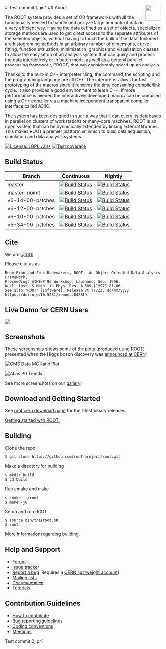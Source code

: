 <img src="https://root-forum.cern.ch/uploads/default/original/2X/3/3fb82b650635bc6d61461f3c47f41786afad4548.png" align="right"  height="50"/>
# Test commit 1, pr 1
## About

The ROOT system provides a set of OO frameworks with all the functionality
needed to handle and analyze large amounts of data in a very efficient way.
Having the data defined as a set of objects, specialized storage methods are
used to get direct access to the separate attributes of the selected objects,
without having to touch the bulk of the data. Included are histograming
methods in an arbitrary number of dimensions, curve fitting, function
evaluation, minimization, graphics and visualization classes to allow
the easy setup of an analysis system that can query and process the data
interactively or in batch mode, as well as a general parallel processing
framework, PROOF, that can considerably speed up an analysis.

Thanks to the built-in C++ interpreter cling, the command, the
scripting and the programming language are all C++. The interpreter
allows for fast prototyping of the macros since it removes the time
consuming compile/link cycle. It also provides a good environment to
learn C++. If more performance is needed the interactively developed
macros can be compiled using a C++ compiler via a machine independent
transparent compiler interface called ACliC.

The system has been designed in such a way that it can query its databases
in parallel on clusters of workstations or many-core machines. ROOT is
an open system that can be dynamically extended by linking external
libraries. This makes ROOT a premier platform on which to build data
acquisition, simulation and data analysis systems.

[![License: LGPL v2.1+](https://img.shields.io/badge/License-LGPL%20v2.1+-blue.svg)](https://www.gnu.org/licenses/lgpl.html) [![Test coverage](https://root.cern/files/img/coverage-badge.svg)](https://epsft-jenkins.cern.ch/job/root-nightly-master-coverage/cobertura)

## Build Status
| Branch | Continuous | Nightly |
|--------|------------|---------|
| master | [![Build Status](https://epsft-jenkins.cern.ch/buildStatus/icon?job=root-incremental-master)](https://epsft-jenkins.cern.ch/view/ROOT/job/root-incremental-master/) | [![Build Status](https://epsft-jenkins.cern.ch/buildStatus/icon?job=root-nightly-master)](https://epsft-jenkins.cern.ch/view/ROOT/job/root-nightly-master/) |
| master-noimt | [![Build Status](https://epsft-jenkins.cern.ch/buildStatus/icon?job=root-incremental-master-noimt)](https://epsft-jenkins.cern.ch/view/ROOT/job/root-incremental-master-noimt/) | [![Build Status](https://epsft-jenkins.cern.ch/buildStatus/icon?job=root-nightly-master-noimt)](https://epsft-jenkins.cern.ch/view/ROOT/job/root-nightly-master-noimt/) |
| v6-14-00-patches |  [![Build Status](https://epsft-jenkins.cern.ch/buildStatus/icon?job=root-incremental-v6-14-00-patches)](https://epsft-jenkins.cern.ch/view/ROOT/job/root-incremental-v6-14-00-patches/) | [![Build Status](https://epsft-jenkins.cern.ch/buildStatus/icon?job=root-nightly-v6-14-00-patches)](https://epsft-jenkins.cern.ch/view/ROOT/job/root-nightly-v6-14-00-patches/) |
| v6-12-00-patches |  [![Build Status](https://epsft-jenkins.cern.ch/buildStatus/icon?job=root-incremental-v6-12-00-patches)](https://epsft-jenkins.cern.ch/view/ROOT/job/root-incremental-v6-12-00-patches/) | [![Build Status](https://epsft-jenkins.cern.ch/buildStatus/icon?job=root-nightly-v6-12-00-patches)](https://epsft-jenkins.cern.ch/view/ROOT/job/root-nightly-v6-12-00-patches/) |
| v6-10-00-patches |  [![Build Status](https://epsft-jenkins.cern.ch/buildStatus/icon?job=root-incremental-v6-10-00-patches)](https://epsft-jenkins.cern.ch/view/ROOT/job/root-incremental-v6-10-00-patches/) | [![Build Status](https://epsft-jenkins.cern.ch/buildStatus/icon?job=root-nightly-v6-10-00-patches)](https://epsft-jenkins.cern.ch/view/ROOT/job/root-nightly-v6-10-00-patches/) |
| v5-34-00-patches | [![Build Status](https://epsft-jenkins.cern.ch/buildStatus/icon?job=root-incremental-v5-34-00-patches)](https://epsft-jenkins.cern.ch/view/ROOT/job/root-incremental-v5-34-00-patches/) | [![Build Status](https://epsft-jenkins.cern.ch/buildStatus/icon?job=root-nightly-v5-34-00-patches)](https://epsft-jenkins.cern.ch/view/ROOT/job/root-nightly-v5-34-00-patches/) |

## Cite
We are [![DOI](https://zenodo.org/badge/10994345.svg)](https://zenodo.org/badge/latestdoi/10994345)

Please cite us as

    Rene Brun and Fons Rademakers, ROOT - An Object Oriented Data Analysis Framework,
    Proceedings AIHENP'96 Workshop, Lausanne, Sep. 1996,
    Nucl. Inst. & Meth. in Phys. Res. A 389 (1997) 81-86.
    See also "ROOT" [software], Release vX.YY/ZZ, dd/mm/yyyy,
    https://doi.org/10.5281/zenodo.848819.

## Live Demo for CERN Users
[![](https://swanserver.web.cern.ch/swanserver/images/badge_swan_white_150.png)](http://cern.ch/swanserver/cgi-bin/go?projurl=https://github.com/cernphsft/rootbinder.git)

## Screenshots
These screenshots shows some of the plots (produced using ROOT) presented when the Higgs boson discovery was [announced at CERN](http://home.cern/topics/higgs-boson):

![CMS Data MC Ratio Plot](https://d35c7d8c.web.cern.ch/sites/d35c7d8c.web.cern.ch/files/CMS04_1.png)

![Atlas P0 Trends](https://d35c7d8c.web.cern.ch/sites/d35c7d8c.web.cern.ch/files/Atlas06_0.png)

See more screenshots on our [gallery](https://root.cern/gallery).

## Download and Getting Started
See [root.cern download page](https://root.cern/downloading-root) for the latest binary releases. 

[Getting started with ROOT.](https://root.cern/getting-started)

## Building
Clone the repo

    $ git clone https://github.com/root-project/root.git
    
Make a directory for building

    $ mkdir build
    $ cd build
    
Run cmake and make

    $ cmake ../root
    $ make -j8

Setup and run ROOT

    $ source bin/thisroot.sh
    $ root
    
[More information](https://root.cern/building-root) regarding building.

## Help and Support
- [Forum](https://root.cern/forum/)
- [Issue tracker](https://sft.its.cern.ch/jira/projects/ROOT/issues/ROOT-5820?filter=allopenissues)
- [Report a bug](https://root.cern/bugs) (Requires a [CERN lightweight account](https://account.cern.ch/account/Externals/RegisterAccount.aspx))
- [Mailing lists](https://groups.cern.ch/group/root-dev/default.aspx)
- [Documentation](https://root.cern/guides/reference-guide)
- [Tutorials](https://root.cern/doc/master/group__Tutorials.html)

## Contribution Guidelines
- [How to contribute](https://github.com/root-project/root/blob/master/CONTRIBUTING.md)
- [Bug reporting guidelines](https://root.cern/guidelines-submitting-bug)
- [Coding conventions](https://root.cern/coding-conventions)
- [Meetings](https://root.cern/meetings)

Test commit 2, pr 1
